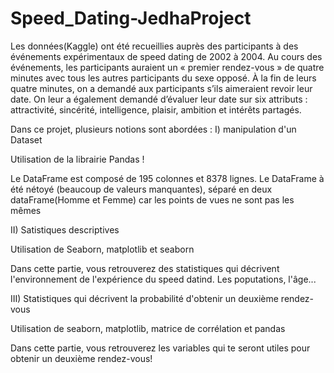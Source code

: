 # Speed_Dating-JedhaProject

Les données(Kaggle) ont été recueillies auprès des participants à des événements expérimentaux de speed dating de 2002 à 2004. Au cours des événements, les participants auraient un « premier rendez-vous » de quatre minutes avec tous les autres participants du sexe opposé. À la fin de leurs quatre minutes, on a demandé aux participants s’ils aimeraient revoir leur date. On leur a également demandé d’évaluer leur date sur six attributs : attractivité, sincérité, intelligence, plaisir, ambition et intérêts partagés. 


Dans ce projet, plusieurs notions sont abordées :
I) manipulation d'un Dataset

Utilisation de la librairie Pandas !

Le DataFrame est composé de 195 colonnes et 8378 lignes. Le DataFrame à été nétoyé (beaucoup de valeurs manquantes), séparé en deux dataFrame(Homme et Femme) car les points de vues ne sont pas les mêmes

II) Satistiques descriptives

Utilisation de Seaborn, matplotlib et seaborn

Dans cette partie, vous retrouverez des statistiques qui décrivent l'environnement de l'expérience du speed datind. Les poputations, l'âge...

III) Statistiques qui décrivent la probabilité d'obtenir un deuxième rendez-vous

Utilisation de seaborn, matplotlib, matrice de corrélation et pandas

Dans cette partie, vous retrouverez les variables qui te seront utiles pour obtenir un deuxième rendez-vous! 
